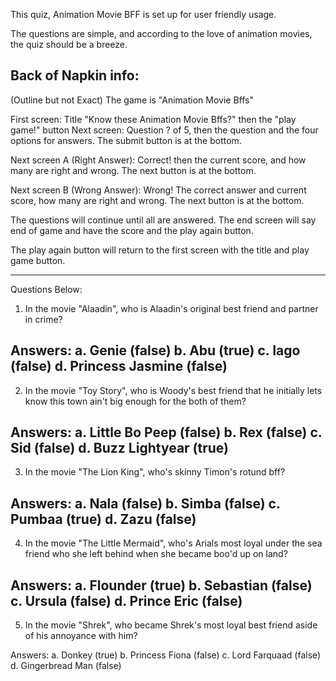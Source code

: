 This quiz, Animation Movie BFF is set up for user friendly usage.

The questions are simple, and according to the love of animation movies, the quiz should be a breeze.


Back of Napkin info:
------------------------------------------------------------
(Outline but not Exact) The game is "Animation Movie Bffs"

First screen: Title "Know these Animation Movie Bffs?" then the "play game!" button
Next screen: Question ? of 5, then the question and the four options for answers. The submit button is at the bottom. 

Next screen A (Right Answer): Correct! then the current score, and how many are right and wrong. The next button is at the bottom.

Next screen B (Wrong Answer): Wrong! The correct answer and current score, how many are right and wrong. The next button is at the bottom. 

The questions will continue until all are answered. The end screen will say end of game and have the score and the play again button. 

The play again button will return to the first screen with the title and play game button.

--------------------------------------------------------------------------------

Questions Below:

1. In the movie "Alaadin", who is Alaadin's original best friend and partner in crime?

Answers:
a. Genie (false)
b. Abu (true)
c. Iago (false)
d. Princess Jasmine (false)
-----------
2. In the movie "Toy Story", who is Woody's best friend that he initially lets know this town ain't big enough for the both of them?

Answers:
a. Little Bo Peep (false)
b.  Rex (false)
c. Sid (false)
d. Buzz Lightyear (true)
-----------
3. In the movie "The Lion King", who's skinny Timon's rotund bff?

Answers:
a. Nala (false)
b. Simba (false)
c. Pumbaa (true)
d. Zazu (false)
-----------
4. In the movie "The Little Mermaid", who's Arials most loyal under the sea friend who she left behind when she became boo'd up on land? 

Answers:
a. Flounder (true)
b. Sebastian (false)
c. Ursula (false)
d. Prince Eric (false)
-----------
5. In the movie "Shrek", who became Shrek's most loyal best friend aside of his annoyance with him?

Answers:
a. Donkey (true)
b. Princess Fiona (false)
c. Lord Farquaad (false)
d. Gingerbread Man (false)
